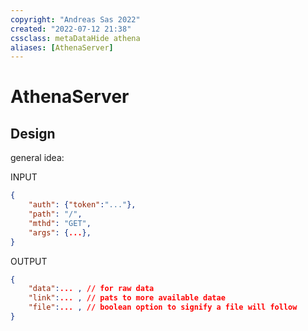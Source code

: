 ```yaml
---
copyright: "Andreas Sas 2022"
created: "2022-07-12 21:38"
cssclass: metaDataHide athena
aliases: [AthenaServer]
---
```


# AthenaServer

## Design

general idea:

INPUT
```json
{
    "auth": {"token":"..."},
    "path": "/",
    "mthd": "GET",
    "args": {...},
}
```

OUTPUT
```json
{
    "data":... , // for raw data
    "link":... , // pats to more available datae
    "file":... , // boolean option to signify a file will follow
}
```